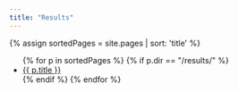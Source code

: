 ```yaml
---
title: "Results"
---
```

{% assign sortedPages = site.pages | sort: 'title' %}
<ul>
{% for p in sortedPages %}
{% if p.dir == "/results/" %}
<li><a href="{{p.url}}">{{ p.title }}</a></li>
{% endif %}
{% endfor %}
</ul>